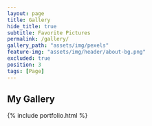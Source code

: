 ```yaml
---
layout: page
title: Gallery
hide_title: true
subtitle: Favorite Pictures
permalink: /gallery/
gallery_path: "assets/img/pexels"
feature-img: "assets/img/header/about-bg.png"
excluded: true
position: 3
tags: [Page]
---
```


## My Gallery

{% include portfolio.html %}